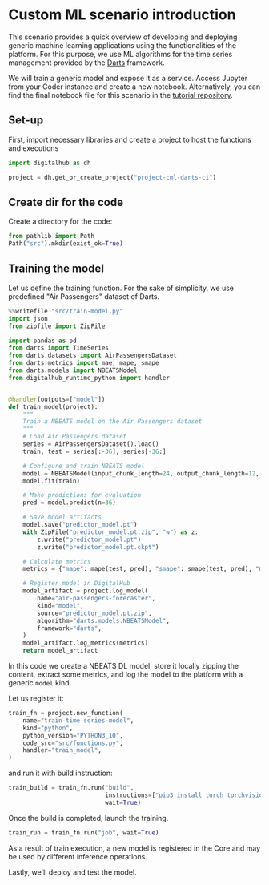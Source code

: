 # Custom ML scenario introduction

This scenario provides a quick overview of developing and deploying generic machine learning applications using the functionalities of the platform. For this purpose, we use ML algorithms for the time series management provided by the [Darts](https://unit8co.github.io/darts/) framework.

We will train a generic model and expose it as a service. Access Jupyter from your Coder instance and create a new notebook. Alternatively, you can find the final notebook file for this scenario in the [tutorial repository](https://github.com/scc-digitalhub/digitalhub-tutorials/tree/main/s6-custom-ml-model).

## Set-up

First, import necessary libraries and create a project to host the functions and executions

```python
import digitalhub as dh

project = dh.get_or_create_project("project-cml-darts-ci")
```

## Create dir for the code

Create a directory for the code:

```python
from pathlib import Path
Path("src").mkdir(exist_ok=True)
```

## Training the model

Let us define the training function. For the sake of simplicity, we use predefined "Air Passengers" dataset of Darts.

```python
%%writefile "src/train-model.py"
import json
from zipfile import ZipFile

import pandas as pd
from darts import TimeSeries
from darts.datasets import AirPassengersDataset
from darts.metrics import mae, mape, smape
from darts.models import NBEATSModel
from digitalhub_runtime_python import handler


@handler(outputs=["model"])
def train_model(project):
    """
    Train a NBEATS model on the Air Passengers dataset
    """
    # Load Air Passengers dataset
    series = AirPassengersDataset().load()
    train, test = series[:-36], series[-36:]

    # Configure and train NBEATS model
    model = NBEATSModel(input_chunk_length=24, output_chunk_length=12, n_epochs=200, random_state=0)
    model.fit(train)

    # Make predictions for evaluation
    pred = model.predict(n=36)

    # Save model artifacts
    model.save("predictor_model.pt")
    with ZipFile("predictor_model.pt.zip", "w") as z:
        z.write("predictor_model.pt")
        z.write("predictor_model.pt.ckpt")

    # Calculate metrics
    metrics = {"mape": mape(test, pred), "smape": smape(test, pred), "mae": mae(test, pred)}

    # Register model in DigitalHub
    model_artifact = project.log_model(
        name="air-passengers-forecaster",
        kind="model",
        source="predictor_model.pt.zip",
        algorithm="darts.models.NBEATSModel",
        framework="darts",
    )
    model_artifact.log_metrics(metrics)
    return model_artifact
```

In this code we create a NBEATS DL model, store it locally zipping the content, extract some metrics, and log the model to the platform
with a generic ``model`` kind.

Let us register it:

```python
train_fn = project.new_function(
    name="train-time-series-model",
    kind="python",
    python_version="PYTHON3_10",
    code_src="src/functions.py",
    handler="train_model",
)
```

and run it with build instruction:

```python
train_build = train_fn.run("build",
                           instructions=["pip3 install torch torchvision torchaudio --index-url https://download.pytorch.org/whl/cpu","pip3 install darts==0.30.0 patsy"],
                           wait=True)
```

Once the build is completed, launch the training.

```python
train_run = train_fn.run("job", wait=True)
```

As a result of train execution, a new model is registered in the Core and may be used by different inference operations.

Lastly, we'll deploy and test the model.
